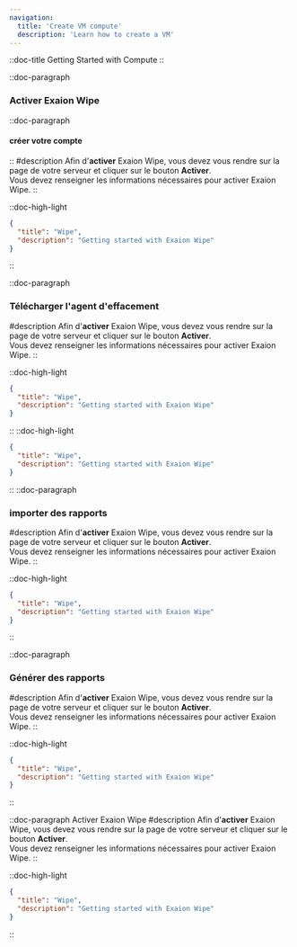 ```yaml
---
navigation:
  title: 'Create VM compute'
  description: 'Learn how to create a VM'
---
```






::doc-title
Getting Started with Compute
::

::doc-paragraph
### Activer Exaion Wipe
::doc-paragraph
#### créer votre compte
::
#description
Afin d'**activer** Exaion Wipe, vous devez vous rendre sur la page de votre serveur et cliquer sur le bouton **Activer**.
<br>Vous devez renseigner les informations nécessaires pour activer Exaion Wipe. 
::


::doc-high-light
```json
{
  "title": "Wipe",
  "description": "Getting started with Exaion Wipe"
}
```
::


::doc-paragraph
### Télécharger l'agent d'effacement
#description
Afin d'**activer** Exaion Wipe, vous devez vous rendre sur la page de votre serveur et cliquer sur le bouton **Activer**.
<br>Vous devez renseigner les informations nécessaires pour activer Exaion Wipe.
::


::doc-high-light
```json
{
  "title": "Wipe",
  "description": "Getting started with Exaion Wipe"
}
```
::
::doc-high-light
```json
{
  "title": "Wipe",
  "description": "Getting started with Exaion Wipe"
}
```
::
::doc-paragraph
### importer des rapports
#description
Afin d'**activer** Exaion Wipe, vous devez vous rendre sur la page de votre serveur et cliquer sur le bouton **Activer**.
<br>Vous devez renseigner les informations nécessaires pour activer Exaion Wipe.
::


::doc-high-light
```json
{
  "title": "Wipe",
  "description": "Getting started with Exaion Wipe"
}
```
::


::doc-paragraph
### Générer des rapports
#description
Afin d'**activer** Exaion Wipe, vous devez vous rendre sur la page de votre serveur et cliquer sur le bouton **Activer**.
<br>Vous devez renseigner les informations nécessaires pour activer Exaion Wipe.
::


::doc-high-light
```json
{
  "title": "Wipe",
  "description": "Getting started with Exaion Wipe"
}
```
::


::doc-paragraph
Activer Exaion Wipe
#description
Afin d'**activer** Exaion Wipe, vous devez vous rendre sur la page de votre serveur et cliquer sur le bouton **Activer**.
<br>Vous devez renseigner les informations nécessaires pour activer Exaion Wipe.
::


::doc-high-light
```json
{
  "title": "Wipe",
  "description": "Getting started with Exaion Wipe"
}
```
::

